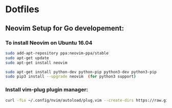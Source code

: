 # Dotfiles

## Neovim Setup for Go developement:

### To install Neovim on Ubuntu 16.04

```bash
sudo add-apt-repository ppa:neovim-ppa/stable
sudo apt-get update
sudo apt-get install neovim

sudo apt-get install python-dev python-pip python3-dev python3-pip
sudo pip3 install --upgrade neovim  (for python3 support)
```

### Install vim-plug plugin manager:

```bash
curl -fLo ~/.config/nvim/autoload/plug.vim --create-dirs https://raw.githubusercontent.com/junegunn/vim-plug/master/plug.vim
```
